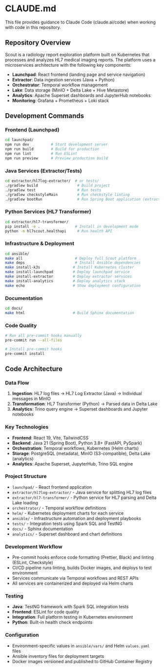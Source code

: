 # CLAUDE.md

This file provides guidance to Claude Code (claude.ai/code) when working with code in this repository.

## Repository Overview

Scout is a radiology report exploration platform built on Kubernetes that processes and analyzes HL7 medical imaging reports. The platform uses a microservices architecture with the following key components:

- **Launchpad**: React frontend (landing page and service navigation)
- **Extractor**: Data ingestion services (Java + Python)
- **Orchestrator**: Temporal workflow management
- **Lake**: Data storage (MinIO + Delta Lake + Hive Metastore)
- **Analytics**: Apache Superset dashboards and JupyterHub notebooks
- **Monitoring**: Grafana + Prometheus + Loki stack

## Development Commands

### Frontend (Launchpad)
```bash
cd launchpad/
npm run dev          # Start development server
npm run build        # Build for production
npm run lint         # Run ESLint
npm run preview      # Preview production build
```

### Java Services (Extractor/Tests)
```bash
cd extractor/hl7log-extractor/  # or tests/
./gradlew build                  # Build project
./gradlew test                   # Run tests
./gradlew checkstyleMain         # Run checkstyle linting
./gradlew bootRun                # Run Spring Boot application (extractor only)
```

### Python Services (HL7 Transformer)
```bash
cd extractor/hl7-transformer/
pip install -e .                # Install in development mode
python -m hl7scout.healthapi     # Run health API
```

### Infrastructure & Deployment
```bash
cd ansible/
make all                        # Deploy full Scout platform
make deps                       # Install Ansible dependencies
make install-k3s               # Install Kubernetes cluster
make install-launchpad         # Deploy launchpad service
make install-extractor         # Deploy extractor services
make install-analytics         # Deploy analytics stack
make echo                      # Show deployment configuration
```

### Documentation
```bash
cd docs/
make html                      # Build Sphinx documentation
```

### Code Quality
```bash
# Run all pre-commit hooks manually
pre-commit run --all-files

# Install pre-commit hooks
pre-commit install
```

## Code Architecture

### Data Flow
1. **Ingestion**: HL7 log files → HL7 Log Extractor (Java) → Individual messages in MinIO
2. **Transformation**: HL7 Transformer (Python) → Parsed data in Delta Lake
3. **Analytics**: Trino query engine → Superset dashboards and Jupyter notebooks

### Key Technologies
- **Frontend**: React 19, Vite, TailwindCSS
- **Backend**: Java 21 (Spring Boot), Python 3.8+ (FastAPI, PySpark)
- **Orchestration**: Temporal workflows, Kubernetes (Helm charts)
- **Storage**: PostgreSQL (metadata), MinIO (S3-compatible), Delta Lake (analytics)
- **Analytics**: Apache Superset, JupyterHub, Trino SQL engine

### Project Structure
- `launchpad/` - React frontend application
- `extractor/hl7log-extractor/` - Java service for splitting HL7 log files
- `extractor/hl7-transformer/` - Python service for HL7 parsing and Delta Lake loading
- `orchestrator/` - Temporal workflow definitions
- `helm/` - Kubernetes deployment charts for each service
- `ansible/` - Infrastructure automation and deployment playbooks
- `tests/` - Integration tests using Spark SQL and TestNG
- `docs/` - Sphinx documentation
- `analytics/` - Superset dashboard and chart definitions

### Development Workflow
- Pre-commit hooks enforce code formatting (Prettier, Black) and linting (ESLint, Checkstyle)
- CI/CD pipeline runs linting, builds Docker images, and deploys to test environment
- Services communicate via Temporal workflows and REST APIs
- All services are containerized and deployed via Helm charts

### Testing
- **Java**: TestNG framework with Spark SQL integration tests
- **Frontend**: ESLint for code quality
- **Integration**: Full platform testing in Kubernetes environment
- **Python**: Built-in health check endpoints

### Configuration
- Environment-specific values in `ansible/vars/` and Helm `values.yaml` files
- Ansible inventory files for deployment targets
- Docker images versioned and published to GitHub Container Registry